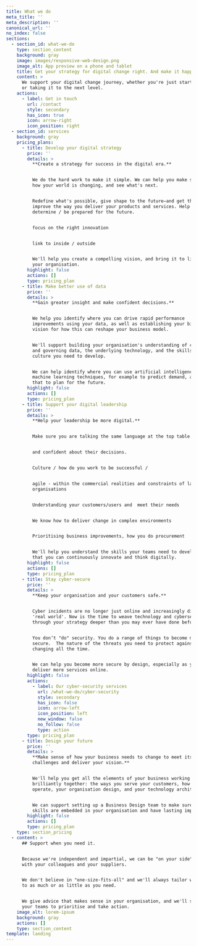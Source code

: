 ```yaml
---
title: What we do
meta_title: ''
meta_description: ''
canonical_url: ''
no_index: false
sections:
  - section_id: what-we-do
    type: section_content
    background: gray
    image: images/responsive-web-design.png
    image_alt: App preview on a phone and tablet
    title: Get your strategy for digital change right. And make it happen.
    content: >
      We support your digital change journey, whether you're just starting out,
      or taking it to the next level.
    actions:
      - label: Get in touch
        url: /contact
        style: secondary
        has_icon: true
        icon: arrow-right
        icon_position: right
  - section_id: services
    background: gray
    pricing_plans:
      - title: Develop your digital strategy
        price: ''
        details: >
          **Create a strategy for success in the digital era.**


          We do the hard work to make it simple. We can help you make sense of
          how your world is changing, and see what's next.


          Redefine what's possible, give shape to the future—and get there.
          improve the way you deliver your products and services. Help you
          determine / be prepared for the future.


          focus on the right innovation


          link to inside / outside


          We'll help you create a compelling vision, and bring it to life around
          your organisation.
        highlight: false
        actions: []
        type: pricing_plan
      - title: Make better use of data
        price: ''
        details: >
          **Gain greater insight and make confident decisions.**


          We help you identify where you can drive rapid performance
          improvements using your data, as well as establishing your bigger
          vision for how this can reshape your business model.


          We'll support building your organisation's understanding of collecting
          and governing data, the underlying technology, and the skills and
          culture you need to develop.


          We can help identify where you can use artificial intelligence and
          machine learning techniques, for example to predict demand, and use
          that to plan for the future.
        highlight: false
        actions: []
        type: pricing_plan
      - title: Support your digital leadership
        price: ''
        details: >
          **Help your leadership be more digital.**


          Make sure you are talking the same language at the top table


          and confident about their decisions.


          Culture / how do you work to be successful /


          agile - within the commercial realities and constraints of large
          organisations


          Understanding your customers/users and  meet their needs


          We know how to deliver change in complex environments


          Prioritising business improvements, how you do procurement


          We'll help you understand the skills your teams need to develop, so
          that you can continuously innovate and think digitally.
        highlight: false
        actions: []
        type: pricing_plan
      - title: Stay cyber-secure
        price: ''
        details: >
          **Keep your organisation and your customers safe.**


          Cyber incidents are no longer just online and increasingly disrupt the
          'real world'. Now is the time to weave technology and cybersecurity
          through your strategy deeper than you may ever have done before.


          You don’t "do" security. You do a range of things to become more
          secure.  The nature of the threats you need to protect against is
          changing all the time.


          We can help you become more secure by design, especially as you
          deliver more services online.
        highlight: false
        actions:
          - label: Our cyber-security services
            url: /what-we-do/cyber-security
            style: secondary
            has_icon: false
            icon: arrow-left
            icon_position: left
            new_window: false
            no_follow: false
            type: action
        type: pricing_plan
      - title: Design your future
        price: ''
        details: >
          **Make sense of how your business needs to change to meet its biggest
          challenges and deliver your vision.**


          We'll help you get all the elements of your business working
          brilliantly together: the ways you serve your customers, how you
          operate, your organisation design, and your technology architecture.


          We can support setting up a Business Design team to make sure these
          skills are embedded in your organisation and have lasting impact.
        highlight: false
        actions: []
        type: pricing_plan
    type: section_pricing
  - content: >
      ## Support when you need it.


      Because we're independent and impartial, we can be "on your side" working
      with your colleagues and your suppliers.


      We don't believe in "one-size-fits-all" and we'll always tailor what we do
      to as much or as little as you need.


      We give advice that makes sense in your organisation, and we'll support
      your teams to prioritise and take action.
    image_alt: lorem-ipsum
    background: gray
    actions: []
    type: section_content
template: landing
---
```

